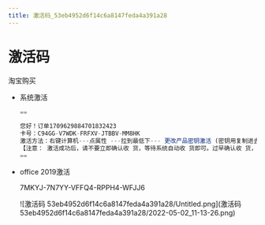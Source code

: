 ```yaml
---
title: 激活码_53eb4952d6f14c6a8147feda4a391a28
---
```


# 激活码

淘宝购买

- 系统激活
    
    ```jsx
    ==
    
    您好！订单1709629884701832423
    卡号：C94GG-V7WDK-FRFXV-JTBBV-MM8HK
    激活方法：右键计算机---点属性 ---拉到最低下--- 更改产品密钥激活 (密钥用复制进去不会出错)，若激活失败，可能是网络堵塞，重启下电脑，重新输入下即可成功。------------------------------
    【注意： 激活成功后，请不要立即确认收 货，等待系统自动收 货即可。过早确认收 货，对店铺有影响，谢谢理解！】
    ==
    ```
    
- office 2019激活
    
    7MKYJ-7N7YY-VFFQ4-RPPH4-WFJJ6
    
    ![激活码 53eb4952d6f14c6a8147feda4a391a28/Untitled.png](激活码 53eb4952d6f14c6a8147feda4a391a28/2022-05-02_11-13-26.png)